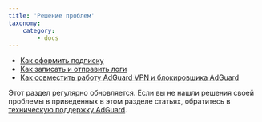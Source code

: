 ```yaml
---
title: 'Решение проблем'
taxonomy:
    category:
        - docs
---
```


* [Как оформить подписку](https://kb.adguard.com/ru/vpn/adguard-vpn-for-ios/solving-problems/subscription)
* [Как записать и отправить логи](https://kb.adguard.com/ru/vpn/adguard-vpn-for-ios/solving-problems/logs)
* [Как совместить работу AdGuard VPN и блокировщика AdGuard](https://kb.adguard.com/ru/vpn/adguard-vpn-for-ios/solving-problems/integrated-mode)

Этот раздел регулярно обновляется. Если вы не нашли решения своей проблемы в приведенных в этом разделе статьях, обратитесь в [техническую поддержку AdGuard](http://kb.adguard.com/ru/technical-support).